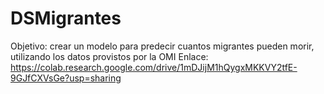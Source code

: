 # DSMigrantes
Objetivo: crear un modelo para predecir cuantos migrantes pueden morir, utilizando los datos provistos por la OMI
Enlace: https://colab.research.google.com/drive/1mDJijM1hQygxMKKVY2tfE-9GJfCXVsGe?usp=sharing
